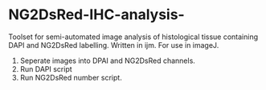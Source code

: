 # NG2DsRed-IHC-analysis-

Toolset for semi-automated image analysis of histological tissue containing DAPI and NG2DsRed labelling. 
Written in ijm. For use in imageJ. 

1. Seperate images into DPAI and NG2DsRed channels.
2. Run DAPI script
3. Run NG2DsRed number script. 
